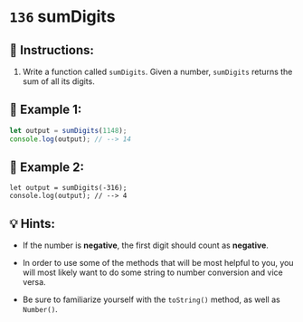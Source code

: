 # `136` sumDigits

## 📝 Instructions:

1. Write a function called `sumDigits`. Given a number, `sumDigits` returns the sum of all its digits.

## 📎 Example 1:

```js
let output = sumDigits(1148);
console.log(output); // --> 14
```

## 📎 Example 2:

```Js
let output = sumDigits(-316);
console.log(output); // --> 4
```

## 💡 Hints:

+ If the number is **negative**, the first digit should count as **negative**.

+ In order to use some of the methods that will be most helpful to you, you will most likely want to do some string to number conversion and vice versa.

+ Be sure to familiarize yourself with the `toString()` method, as well as `Number()`.
